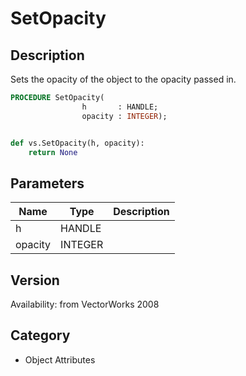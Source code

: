 # SetOpacity

## Description
Sets the opacity of the object to the opacity passed in.

```pascal
PROCEDURE SetOpacity(
				h       : HANDLE;
				opacity : INTEGER);
```

```python

def vs.SetOpacity(h, opacity):
    return None
```

## Parameters
|Name|Type|Description|
|---|---|---|
|h|HANDLE||
|opacity|INTEGER||

## Version
Availability: from VectorWorks 2008
## Category
* Object Attributes

